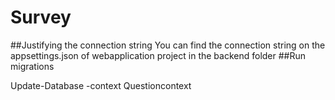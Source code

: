 # Survey


##Justifying the connection string
  You can find the connection string on the appsettings.json of webapplication project in the backend folder
##Run migrations
  
  Update-Database -context Questioncontext
